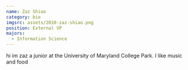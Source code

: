 ```yaml
---
name: Zaz Shiao
category: bio
imgsrc: assets/2010-zaz-shiao.png
position: External VP
majors:
  - Information Science
---
```

hi im zaz a junior at the University of Maryland College Park. I like music and food